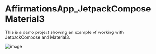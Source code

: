 # AffirmationsApp_JetpackComposeMaterial3
This is a demo project showing an example of working with JetpackCompose and Material3.

![image](https://github.com/Nikitosiki/AffirmationsApp_JetpackComposeMaterial3/assets/61596575/379de9ab-a3a8-42df-a1dd-5ed50d406446)
